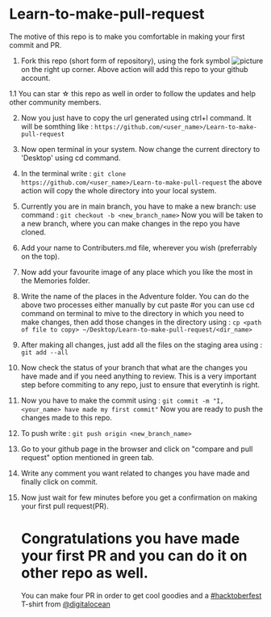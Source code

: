 # Learn-to-make-pull-request
The motive of this repo is to make you comfortable in making your first commit and PR.

1. Fork this repo (short form of repository), using the fork symbol ![picture](https://img.icons8.com/ios/2x/code-fork.png) on the right up corner.
    Above action will add this repo to your github account.
    
1.1 You can star ☆ this repo as well in order to follow the updates and help other community members.

2. Now you just have to copy the url generated using ctrl+l command.
   It will be somthing like : `https://github.com/<user_name>/Learn-to-make-pull-request`
   
3. Now open terminal in your system.
   Now change the current directory to 'Desktop' using cd command.
   
4. In the terminal write :
    `git clone  https://github.com/<user_name>/Learn-to-make-pull-request`
    the above action will copy the whole directory into your local system.
    
5. Currently you are in main branch, you have to make a new branch:
    use command : `git checkout -b <new_branch_name>`
    Now you will be taken to a new branch, where you can make changes in the repo you have cloned.
    
6. Add your name to Contributers.md file, wherever you wish (preferrably on the top).

7. Now add your favourite image of any place which you like the most in the Memories folder.

8. Write the name of the places in the Adventure folder.
    You can do the above two processes either manually by cut paste #or
    you can use cd command on terminal to mive to the directory in which you need to make changes, then
    add those changes in the directory using : 
    `cp <path of file to copy> ~/Desktop/Learn-to-make-pull-request/<dir_name>`
    
 9. After making all changes, just add all the files on the staging area using : 
    `git add --all`
    
 10. Now check the status of your branch that what are the changes you have made and if you need anything to review.
     This is a very important step before commiting to any repo, just to ensure that everytinh is right.
     
  11. Now you have to make the commit using :
      `git commit -m "I, <your_name> have made my first commit"`
      Now you are ready to push the changes made to this repo.
      
  12. To push write : `git push origin <new_branch_name>`
  
  13. Go to your github page in the browser and click on "compare and pull request"  option mentioned in green tab.
  
  14. Write any comment you want related to changes you have made and finally click on commit.
  
  15. Now just wait for few minutes before you get a confirmation on making your first pull request(PR).
  
      # Congratulations you have made your first PR and you can do it on other repo as well.
        You can make four PR in order to get cool goodies and a [#hacktoberfest](https://hacktoberfest.digitalocean.com/) T-shirt from [@digitalocean](https://www.digitalocean.com/)
